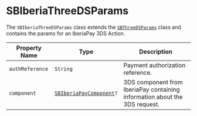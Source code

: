 # SBIberiaThreeDSParams

The `SBIberiaThreeDSParams` class extends the [`SBThreeDSParams`](object-model/sbthreedsparams) class and contains the
params for an IberiaPay 3DS Action.

| **Property Name** | **Type** | **Description** |
|-|-|-|
| `authReference` | `String` | Payment authorization reference. |
| `component` | <code>[SBIberiaPayComponent](object-model/sbiberiapaycomponent)?</code> | 3DS component from IberiaPay containing information about the 3DS request. |


